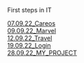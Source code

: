 First steps in IT

[07.09.22_Careos](https://olenasavchuk5.github.io/FE_HTML_CSS/07.09.22_Careos/index.html)
<br/>
[09.09.22_Marvel](https://olenasavchuk5.github.io/FE_HTML_CSS/09.09.22_Marvel/index.html)
<br/>
[12.09.22_Travel](https://olenasavchuk5.github.io/FE_HTML_CSS/12.09.22_Travel/index.html)
<br/>
[19.09.22_Login](https://olenasavchuk5.github.io/FE_HTML_CSS/19.09.22_Login/login_form.html)
<br/>
[28.09.22_MY_PROJECT](https://olenasavchuk5.github.io/FE_HTML_CSS/28.09.22_MY_PROJECT/index.html)
